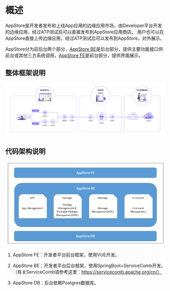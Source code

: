 概述
=================

AppStore是开发者发布和上线App应用的边缘应用市场，由Developer平台开发的边缘应用，经过ATP测试后可以直接发布到AppStore应用商店。
用户也可以在AppStore直接上传边缘应用，经过ATP测试后可以发布到AppStore，对外展示。

AppStore分为前后台两个部分，[AppStore BE][1]是后台部分，提供主要功能接口供前台或其他三方系统调用，[AppStore FE][2]是前台部分，提供界面展示。

## 整体框架说明

![](/uploads/images/2020/v1.0/all-the-arch.png)


## 代码架构说明

![](/uploads/images/2021/cor2020/appstore-code-arch.png)

1. AppStore FE：开发者平台前台框架，使用VUE开发。

2. AppStore BE：开发者平台后台框架，使用SpringBoot+ServiceComb开发。（有关ServiceComb请参考这里：https://servicecomb.apache.org/cn/）

3. AppStore DB：后台依赖Postgres数据库。

[1]: https://gitee.com/edgegallery/appstore-be "AppStore BE"
[2]: https://gitee.com/edgegallery/appstore-fe "AppStore FE"
